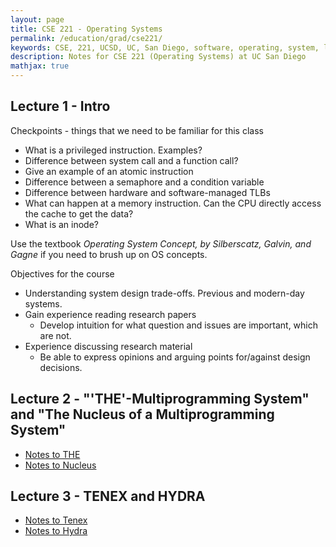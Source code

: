 ```yaml
---
layout: page
title: CSE 221 - Operating Systems
permalink: /education/grad/cse221/
keywords: CSE, 221, UCSD, UC, San Diego, software, operating, system, linux, C, rust
description: Notes for CSE 221 (Operating Systems) at UC San Diego
mathjax: true 
---
```


## Lecture 1 - Intro

Checkpoints - things that we need to be familiar for this class

- What is a privileged instruction. Examples?
- Difference between system call and a function call?
- Give an example of an atomic instruction
- Difference between a semaphore and a condition variable
- Difference between hardware and software-managed TLBs
- What can happen at a memory instruction. Can the CPU directly access the cache to get the data?
- What is an inode?

Use the textbook _Operating System Concept, by Silberscatz, Galvin, and
Gagne_ if you need to brush up on OS concepts.

Objectives for the course

- Understanding system design trade-offs. Previous and modern-day systems.
- Gain experience reading research papers
    - Develop intuition for what question and issues are important, which are not.
- Experience discussing research material
    - Be able to express opinions and arguing points for/against design decisions.

## Lecture 2 - "'THE'-Multiprogramming System" and "The Nucleus of a Multiprogramming System"

- [Notes to THE](10-6/the-multiprogramming-system/)
- [Notes to Nucleus](10-6/nucleus-multiprogramming-system/)

## Lecture 3 - TENEX and HYDRA

- [Notes to Tenex](10-8/tenex/)
- [Notes to Hydra](10-8/hydra/)
